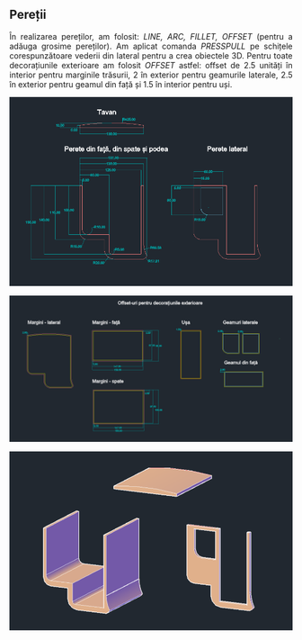 ## Pereții

<p align="justify">
În realizarea pereților, am folosit: <i>LINE, ARC, FILLET, OFFSET</i> (pentru a adăuga grosime pereților). Am aplicat comanda <i>PRESSPULL</i> pe schițele corespunzătoare vederii din lateral pentru a crea obiectele 3D.
Pentru toate decorațiunile exterioare am folosit <i>OFFSET</i> astfel: offset de 2.5 unități în interior pentru marginile trăsurii, 2 în exterior pentru geamurile laterale, 2.5 în exterior pentru geamul din față și 1.5 în interior pentru uși.
</p>

<p align="center">
  <img src="./img/cotari_pereti.png" width=700>
</p>
<p align="center">
  <img src="./img/cotari_dec.png" width=700>
</p>
<p align="center">
  <img src="./img/pereti.png" width=700>
</p>
  
